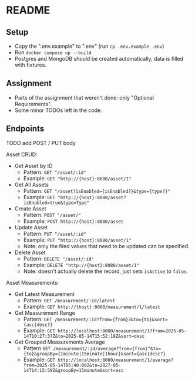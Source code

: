 # README

## Setup
* Copy the ".env.example" to ".env" (run `cp .env.example .env`)
* Run `docker compose up --build`
* Postgres and MongoDB should be created automatically, data is filled with fixtures.

## Assignment

* Parts of the assignment that weren't done: only "Optional Requirements".
* Some minor TODOs left in the code.

## Endpoints

TODO add POST / PUT body

Asset CRUD:
* Get Asset by ID
    * Pattern: `GET "/asset/:id"`
    * Example: `GET "http://{host}:8080/asset/1"`
* Get All Assets
    * Pattern: `GET "/asset?isEnabled={isEnabled?}&type={type?}"`
    * Example: `GET "http://{host}:8080/asset?isEnabled=true&type=Type"`
* Create Asset
    * Pattern: `POST "/asset/"`
    * Example: `POST http://{host}:8080/asset`
* Update Asset
    * Pattern: `PUT "/asset/:id"`
    * Example: `PUT "http://{host}:8080/asset/1"`
    * Note: only the filed values that need to be updated can be specified.
* Delete Asset
    * Pattern: `DELETE "/asset/:id"`
    * Example: `DELETE "http://{host}:8080/asset/1"`
    * Note: doesn't actually delete the record, just sets `isActive` to `false`.

Asset Measurements:
* Get Latest Measurement
    * Pattern: `GET /measurement/:id/latest`
    * Example: `GET http://{host}:8080/measurement/1/latest`
* Get Measurement Range
    * Pattern: `GET /measurement/:id?from={from}Z&to={to}&sort={asc|desc?}`
    * Example: `GET http://localhost:8080/measurement/1?from=2025-05-14T10:27:37Z&to=2025-05-14T15:52:18Z&sort=desc`
* Get Grouped Measurements Average
    * Pattern  `GET /measurement/:id/average?from={from}"&to={to}&groupBy={1minute|15minute|1hour}&sort={asc|desc?}`
    * Example: `GET http://localhost:8080/measurement/1/average?from=2025-05-14T05:40:00Z&to=2027-05-14T14:15:59Z&groupBy=15minute&sort=asc`
